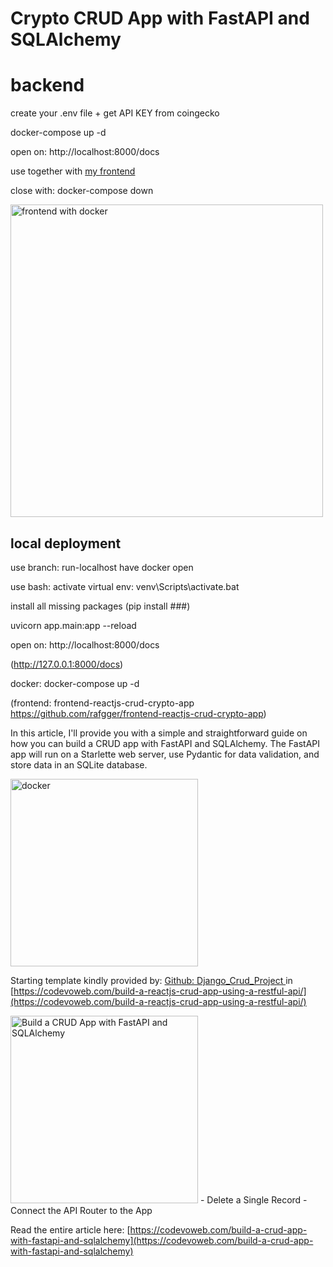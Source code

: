# Crypto CRUD App with FastAPI and SQLAlchemy
# backend

create your .env file + get API KEY from coingecko

docker-compose up -d

open on: http://localhost:8000/docs

use together with [my frontend ](https://github.com/rafgger/fastapi-frontend)

close with: docker-compose down

<img src="https://github.com/user-attachments/assets/620df06c-8e77-46f9-9813-552d6d652997" alt="frontend with docker" width="500"/>


## local deployment 
use branch: run-localhost
have docker open

use bash:
activate virtual env: venv\Scripts\activate.bat

install all missing packages (pip install ###)

uvicorn app.main:app --reload

open on: http://localhost:8000/docs

(http://127.0.0.1:8000/docs)

docker: docker-compose up -d


(frontend: frontend-reactjs-crud-crypto-app  https://github.com/rafgger/frontend-reactjs-crud-crypto-app)

In this article, I'll provide you with a simple and straightforward guide on how you can build a CRUD app with FastAPI and SQLAlchemy. The FastAPI app will run on a Starlette web server, use Pydantic for data validation, and store data in an SQLite database.

<img src="https://github.com/user-attachments/assets/cd35d715-0fe0-45c3-851e-ee851986b1c1" alt="docker" width="300"/>


Starting template kindly provided by: 
[Github: Django_Crud_Project ](https://github.com/wpcodevo/Django_Crud_Project/tree/master) in [https://codevoweb.com/build-a-reactjs-crud-app-using-a-restful-api/](https://codevoweb.com/build-a-reactjs-crud-app-using-a-restful-api/) 

<img src="https://codevoweb.com/wp-content/uploads/2022/11/Build-a-CRUD-App-with-FastAPI-and-SQLAlchemy.png" alt="Build a CRUD App with FastAPI and SQLAlchemy" width="300"/>
    - Delete a Single Record
- Connect the API Router to the App

Read the entire article here: [https://codevoweb.com/build-a-crud-app-with-fastapi-and-sqlalchemy](https://codevoweb.com/build-a-crud-app-with-fastapi-and-sqlalchemy)

